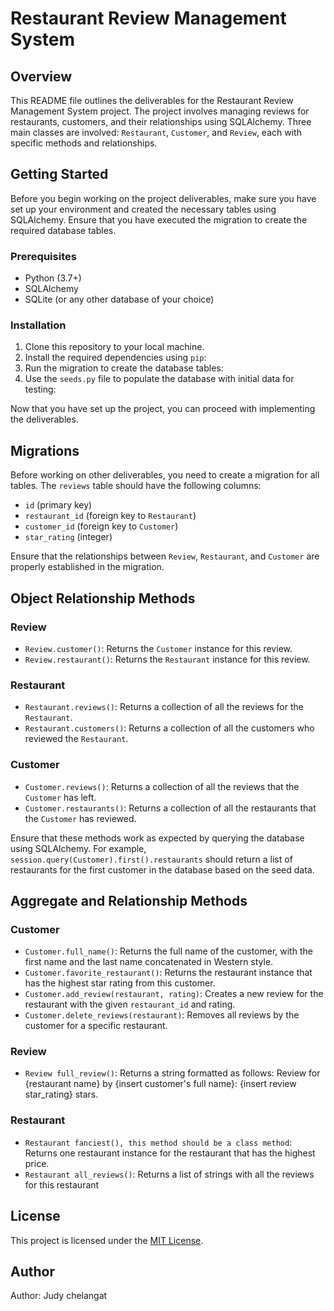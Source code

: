 # Restaurant Review Management System

## Overview

This README file outlines the deliverables for the Restaurant Review Management System project. The project involves managing reviews for restaurants, customers, and their relationships using SQLAlchemy. Three main classes are involved: `Restaurant`, `Customer`, and `Review`, each with specific methods and relationships.

## Getting Started

Before you begin working on the project deliverables, make sure you have set up your environment and created the necessary tables using SQLAlchemy. Ensure that you have executed the migration to create the required database tables.

### Prerequisites

- Python (3.7+)
- SQLAlchemy
- SQLite (or any other database of your choice)

### Installation

1. Clone this repository to your local machine.
2. Install the required dependencies using `pip`:
3. Run the migration to create the database tables:
4. Use the `seeds.py` file to populate the database with initial data for testing:


Now that you have set up the project, you can proceed with implementing the deliverables.

## Migrations

Before working on other deliverables, you need to create a migration for all tables. The `reviews` table should have the following columns:

- `id` (primary key)
- `restaurant_id` (foreign key to `Restaurant`)
- `customer_id` (foreign key to `Customer`)
- `star_rating` (integer)

Ensure that the relationships between `Review`, `Restaurant`, and `Customer` are properly established in the migration.

## Object Relationship Methods

### Review

- `Review.customer()`: Returns the `Customer` instance for this review.
- `Review.restaurant()`: Returns the `Restaurant` instance for this review.

### Restaurant

- `Restaurant.reviews()`: Returns a collection of all the reviews for the `Restaurant`.
- `Restaurant.customers()`: Returns a collection of all the customers who reviewed the `Restaurant`.

### Customer

- `Customer.reviews()`: Returns a collection of all the reviews that the `Customer` has left.
- `Customer.restaurants()`: Returns a collection of all the restaurants that the `Customer` has reviewed.

Ensure that these methods work as expected by querying the database using SQLAlchemy. For example, `session.query(Customer).first().restaurants` should return a list of restaurants for the first customer in the database based on the seed data.

## Aggregate and Relationship Methods

### Customer

- `Customer.full_name()`: Returns the full name of the customer, with the first name and the last name concatenated in Western style.
- `Customer.favorite_restaurant()`: Returns the restaurant instance that has the highest star rating from this customer.
- `Customer.add_review(restaurant, rating)`: Creates a new review for the restaurant with the given `restaurant_id` and rating.
- `Customer.delete_reviews(restaurant)`: Removes all reviews by the customer for a specific restaurant.

### Review

- `Review full_review()`: Returns a string formatted as follows: Review for {restaurant name} by {insert customer's full name}: {insert review star_rating} stars.

### Restaurant

- `Restaurant fanciest(), this method should be a class method`: Returns one restaurant instance for the restaurant that has the highest price.
- `Restaurant all_reviews()`: Returns a list of strings with all the reviews for this restaurant 


## License

This project is licensed under the [MIT License](LICENSE).

## Author

Author: Judy chelangat




